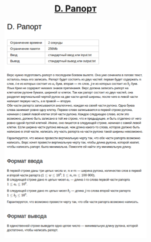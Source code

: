 <h1 align="center">
    <a href='https://contest.yandex.ru/contest/59542/problems/D/'>
D. Рапорт
</a>
</h1>


<div align="center">
<img src="./docs/img/task.png" height="700px" /> 
</div>
